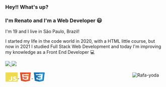 ### Hey!! What's up? 
### I'm Renato and I'm a Web Developer 😃

I'm 19 and I live in São Paulo, Brazil!

I started my life in the code world in 2020, with a HTML little course, but now in 2021 I studied Full Stack Web Development and today I'm improving my knowledge as a Front End  Developer 💻

 <div>
  <a href="https://github.com/jucox">
  <img height="160em" src="https://github-readme-stats.vercel.app/api?username=jucox&show_icons=true&theme=dark&include_all_commits=true&count_private=true"/>
  <img height="160em" src="https://github-readme-stats.vercel.app/api/top-langs/?username=jucox&layout=compact&langs_count=7&theme=dark"/>
</div>

<div style="display: inline_block"><br>
  <img align="center" alt="Rafa-Js" height="30" width="40" src="https://raw.githubusercontent.com/devicons/devicon/master/icons/javascript/javascript-plain.svg">
  <img align="center" alt="Rafa-HTML" height="30" width="40" src="https://raw.githubusercontent.com/devicons/devicon/master/icons/html5/html5-original.svg">
  <img align="center" alt="Rafa-CSS" height="30" width="40" src="https://raw.githubusercontent.com/devicons/devicon/master/icons/css3/css3-original.svg">
  <img align="right" alt="Rafa-yoda" height="100" width="100" src="https://3.bp.blogspot.com/-zpyhumQrsAc/WQutTeDqAYI/AAAAAAAAZEU/DgDT90KRUs4kE6ybZzRlntmcN2BsY0q7wCEw/s400/Star%2BWars%2BDay%2B%2523Starwarsday%2B2017%2BMay%2BThe%2BForce%2Bbe%2Bwith%2Byou%2BStormtrooper%2Bdancinha%2BVinheta%2BMTV%2B2016.gif">
</div>

